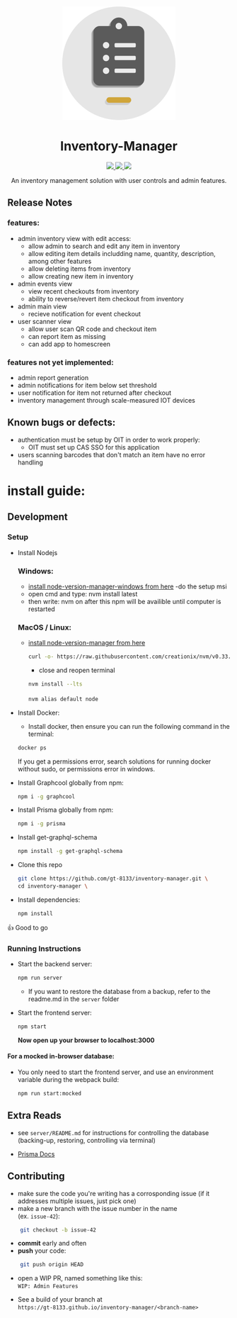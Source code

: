 <div align="center">
    <img src="docs/readme-logo.png" width="256px">
    <h1>Inventory-Manager</h1>
    <a href="https://circleci.com/gh/gt-8133/inventory-manager/tree/develop">
    <img src="https://img.shields.io/circleci/project/github/gt-8133/inventory-manager/develop.svg">
    </a>
    <a href="https://circleci-latest-artifact.herokuapp.com/gt-8133/inventory-manager/develop/dist/index.html">
    <img src="https://img.shields.io/badge/live%20demo-link-blue.svg">
    </a>
    <a href="https://circleci-latest-artifact.herokuapp.com/gt-8133/inventory-manager/develop/cypress/videos/main.spec.js.mp4">
    <img src="https://img.shields.io/badge/cypress-tests-blue.svg">
    </a>
        
<p>An inventory management solution with user controls and admin features.</p>
    
</div>


## Release Notes

### features:

- admin inventory view with edit access:
    - allow admin to search and edit any item in inventory
    - allow editing item details includding name, quantity, description, among other features
    - allow deleting items from inventory
    - allow creating new item in inventory
- admin events view
    - view recent checkouts from inventory
    - ability to reverse/revert item checkout from inventory
- admin main view
    - recieve notification for event checkout
 - user scanner view
    - allow user scan QR code and checkout item
    - can report item as missing
    - can add app to homescreen
  

### features not yet implemented:

- admin report generation
- admin notifications for item below set threshold
- user notification for item not returned after checkout
- inventory management through scale-measured IOT devices

## Known bugs or defects:
- authentication must be setup by OIT in order to work properly:
  - OIT must set up CAS SSO for this application
- users scanning barcodes that don't match an item have no error handling

# install guide:




## Development

### Setup

- Install Nodejs
    ### Windows:
     - [install node-version-manager-windows from here](https://github.com/coreybutler/nvm-windows)
     -do the setup msi
     - open cmd and type: nvm install latest
     - then write: nvm on
        after this npm will be availible until computer is restarted

    ### MacOS / Linux:
     - [install node-version-manager from here](https://github.com/creationix/nvm)

        ```sh
        curl -o- https://raw.githubusercontent.com/creationix/nvm/v0.33.11/install.sh | bash
        ```
        - close and reopen terminal
        ```sh
        nvm install --lts

        nvm alias default node
        ```

- Install Docker:
    - Install docker, then ensure you can run the following command in the terminal:
    ```sh
    docker ps
    ```
    If you get a permissions error, search solutions for running docker without sudo, or permissions error in windows.

- Install Graphcool globally from npm:
    ```sh
    npm i -g graphcool
    ```
- Install Prisma globally from npm:
    ```sh
    npm i -g prisma
    ```
- Install get-graphql-schema
    ```sh
    npm install -g get-graphql-schema
    ```
- Clone this repo
    ```sh
    git clone https://github.com/gt-8133/inventory-manager.git \
    cd inventory-manager \
    ```
- Install dependencies:
    ```sh
    npm install
    ```
:+1: Good to go

### Running Instructions

- Start the backend server:
    ```sh
    npm run server
    ```
    - If you want to restore the database from a backup, refer to the readme.md in the `server` folder


- Start the frontend server:
    ```sh
    npm start
    ```
    **Now open up your browser to localhost:3000**
    
#### For a mocked in-browser database:
 - You only need to start the frontend server, and use an environment variable during the webpack build:
    ```sh
    npm run start:mocked
    ```
    


## Extra Reads

- see `server/README.md` for instructions for controlling the database (backing-up, restoring, controlling via terminal)

- [Prisma Docs](https://www.prisma.io/docs/)



## Contributing

- make sure the code you're writing has a corrosponding issue (if it addresses multiple issues, just pick one)
- make a new branch with the issue number in the name  
(ex. `issue-42`):
```sh
    git checkout -b issue-42
```
- **commit** early and often
- **push** your code:
```sh
    git push origin HEAD
```
- open a WIP PR, named something like this:  
`WIP: Admin Features`

- See a build of your branch at  
`https://gt-8133.github.io/inventory-manager/<branch-name>`
